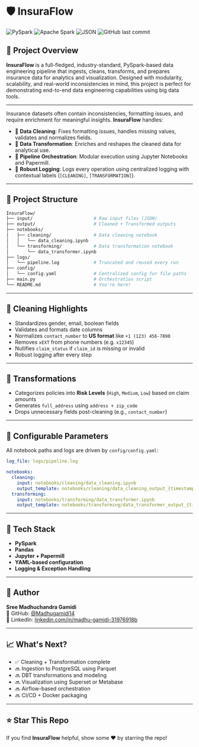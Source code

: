 
# 🛡️ InsuraFlow

![PySpark](https://img.shields.io/badge/PySpark-Data%20Engineering-orange?style=flat-square&logo=apache-spark)
![Apache Spark](https://img.shields.io/badge/Spark-Optimized-green?style=flat-square&logo=apache-spark)
![JSON](https://img.shields.io/badge/Data-JSON-blue?style=flat-square)
![GitHub last commit](https://img.shields.io/github/last-commit/Madhugamidi14/InsuraFlow)

## 🚀 Project Overview

**InsuraFlow** is a full-fledged, industry-standard, PySpark-based data engineering pipeline that ingests, cleans, transforms, and prepares insurance data for analytics and visualization. Designed with modularity, scalability, and real-world inconsistencies in mind, this project is perfect for demonstrating end-to-end data engineering capabilities using big data tools.

---

Insurance datasets often contain inconsistencies, formatting issues, and require enrichment for meaningful insights. **InsuraFlow** handles:

- 🧹 **Data Cleaning**: Fixes formatting issues, handles missing values, validates and normalizes fields.
- 🔄 **Data Transformation**: Enriches and reshapes the cleaned data for analytical use.
- 🔗 **Pipeline Orchestration**: Modular execution using Jupyter Notebooks and Papermill.
- 📝 **Robust Logging**: Logs every operation using centralized logging with contextual labels (`[CLEANING]`, `[TRANSFORMATION]`).

---

## 📂 Project Structure

```bash
InsuraFlow/
├── input/                       # Raw input files (JSON)
├── output/                      # Cleaned + Transformed outputs
├── notebooks/
│   ├── cleaning/                # Data cleaning notebook
│   │   └── data_cleaning.ipynb
│   └── transforming/            # Data transformation notebook
│       └── data_transformer.ipynb
├── logs/
│   └── pipeline.log             # Truncated and reused every run
├── config/
│   └── config.yaml              # Centralized config for file paths
├── main.py                      # Orchestration script
└── README.md                    # You're here!
```

---

## 🧼 Cleaning Highlights

- Standardizes gender, email, boolean fields
- Validates and formats date columns
- Normalizes `contact_number` to **US format** like `+1 (123) 456-7890`
- Removes `xEXT` from phone numbers (e.g. `x12345`)
- Nullifies `claim_status` if `claim_id` is missing or invalid
- Robust logging after every step

---

## 🔁 Transformations

- Categorizes policies into **Risk Levels** (`High`, `Medium`, `Low`) based on claim amounts
- Generates `full_address` using `address + zip_code`
- Drops unnecessary fields post-cleaning (e.g., `contact_number`)

---

## 📘 Configurable Parameters

All notebook paths and logs are driven by `config/config.yaml`:

```yaml
log_file: logs/pipeline.log

notebooks:
  cleaning:
    input: notebooks/cleaning/data_cleaning.ipynb
    output_template: notebooks/cleaning/data_cleaning_output_{timestamp}.ipynb
  transforming:
    input: notebooks/transforming/data_transformer.ipynb
    output_template: notebooks/transforming/data_transformer_output_{timestamp}.ipynb
```

---

## 🧪 Tech Stack

- **PySpark**
- **Pandas**
- **Jupyter + Papermill**
- **YAML-based configuration**
- **Logging & Exception Handling**

---

## 👤 Author

**Sree Madhuchandra Gamidi**  
📌 GitHub: [@Madhugamidi14](https://github.com/Madhugamidi14)  
🔗 LinkedIn: [linkedin.com/in/madhu-gamidi-31976918b](https://www.linkedin.com/in/madhu-gamidi-31976918b)

---

## 📈 What's Next?

- ✅ Cleaning + Transformation complete  
- 🔜 Ingestion to PostgreSQL using Parquet  
- 🔜 DBT transformations and modeling  
- 🔜 Visualization using Superset or Metabase  
- 🔜 Airflow-based orchestration  
- 🔜 CI/CD + Docker packaging


---

## ⭐️ Star This Repo

If you find **InsuraFlow** helpful, show some ❤️ by starring the repo!
